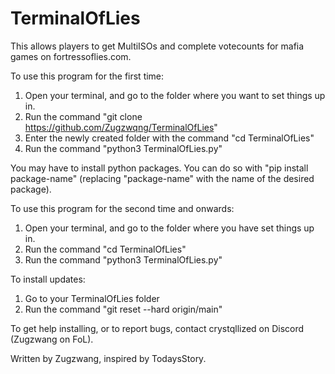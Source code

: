 # TerminalOfLies
This allows players to get MultiISOs and complete votecounts for mafia games on fortressoflies.com. 

To use this program for the first time: 
  1. Open your terminal, and go to the folder where you want to set things up in.
  2. Run the command "git clone https://github.com/Zugzwqng/TerminalOfLies"
  3. Enter the newly created folder with the command "cd TerminalOfLies"
  4. Run the command "python3 TerminalOfLies.py"

You may have to install python packages. You can do so with "pip install package-name" (replacing "package-name" with the name of the desired package).

To use this program for the second time and onwards: 
  1. Open your terminal, and go to the folder where you have set things up in.
  2. Run the command "cd TerminalOfLies"
  3. Run the command "python3 TerminalOfLies.py"

To install updates:
  1. Go to your TerminalOfLies folder
  2. Run the command "git reset --hard origin/main"

To get help installing, or to report bugs, contact crystqllized on Discord (Zugzwang on FoL).

Written by Zugzwang, inspired by TodaysStory.
